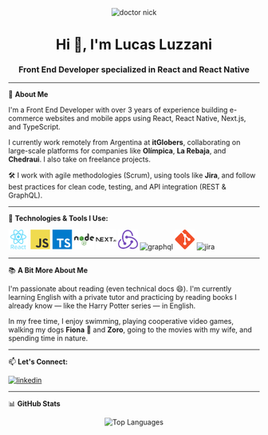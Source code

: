 <p align="center">
  <img src="https://user-images.githubusercontent.com/90403563/200921715-b41ed46a-b775-4bf0-9197-77f227024869.gif" alt="doctor nick" height="288" width="388"/>
</p>

<h1 align="center">Hi 👋, I'm Lucas Luzzani</h1>
<h3 align="center">Front End Developer specialized in React and React Native</h3>

---

🎯 **About Me**

I'm a Front End Developer with over 3 years of experience building e-commerce websites and mobile apps using React, React Native, Next.js, and TypeScript.

I currently work remotely from Argentina at **itGlobers**, collaborating on large-scale platforms for companies like **Olímpica**, **La Rebaja**, and **Chedraui**. I also take on freelance projects.

🛠️ I work with agile methodologies (Scrum), using tools like **Jira**, and follow best practices for clean code, testing, and API integration (REST & GraphQL).

---

💼 **Technologies & Tools I Use:**

<p align="left">
  <img src="https://raw.githubusercontent.com/devicons/devicon/master/icons/react/react-original-wordmark.svg" alt="react" width="40" height="40"/>
  <img src="https://raw.githubusercontent.com/devicons/devicon/master/icons/javascript/javascript-original.svg" alt="javascript" width="40" height="40"/>
  <img src="https://raw.githubusercontent.com/devicons/devicon/master/icons/typescript/typescript-original.svg" alt="typescript" width="40" height="40"/>
  <img src="https://raw.githubusercontent.com/devicons/devicon/master/icons/nodejs/nodejs-original-wordmark.svg" alt="nodejs" width="40" height="40"/>
  <img src="https://raw.githubusercontent.com/devicons/devicon/master/icons/nextjs/nextjs-original-wordmark.svg" alt="nextjs" width="40" height="40"/>
  <img src="https://raw.githubusercontent.com/devicons/devicon/master/icons/redux/redux-original.svg" alt="redux" width="40" height="40"/>
  <img src="https://www.vectorlogo.zone/logos/graphql/graphql-icon.svg" alt="graphql" width="40" height="40"/>
  <img src="https://raw.githubusercontent.com/devicons/devicon/master/icons/git/git-original.svg" alt="git" width="40" height="40"/>
  <img src="https://www.vectorlogo.zone/logos/jira/jira-icon.svg" alt="jira" width="40" height="40"/>
</p>

---

📚 **A Bit More About Me**

I'm passionate about reading (even technical docs 😄). I'm currently learning English with a private tutor and practicing by reading books I already know — like the Harry Potter series — in English.

In my free time, I enjoy swimming, playing cooperative video games, walking my dogs **Fiona** 🐶 and **Zoro**, going to the movies with my wife, and spending time in nature.

---

📫 **Let's Connect:**

<a href="https://www.linkedin.com/in/lucas-luzzani-b4a0a4214/" target="_blank">
  <img src="https://raw.githubusercontent.com/rahuldkjain/github-profile-readme-generator/master/src/images/icons/Social/linked-in-alt.svg" alt="linkedin" height="30" width="40"/>
</a>

---

📊 **GitHub Stats**

<p align="center">
  <img src="https://github-readme-stats.vercel.app/api/top-langs?username=luzzani&show_icons=true&locale=en&layout=compact" alt="Top Languages" />
</p>
